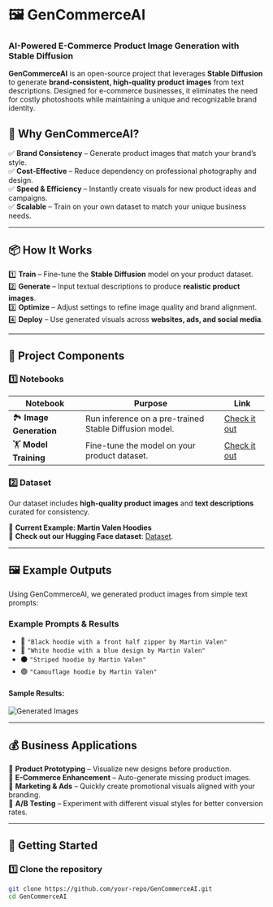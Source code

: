# 🖼️ GenCommerceAI  
### AI-Powered E-Commerce Product Image Generation with Stable Diffusion  

**GenCommerceAI** is an open-source project that leverages **Stable Diffusion** to generate **brand-consistent, high-quality product images** from text descriptions. Designed for e-commerce businesses, it eliminates the need for costly photoshoots while maintaining a unique and recognizable brand identity.  

## 🌟 Why GenCommerceAI?  
✅ **Brand Consistency** – Generate product images that match your brand’s style.  
✅ **Cost-Effective** – Reduce dependency on professional photography and design.  
✅ **Speed & Efficiency** – Instantly create visuals for new product ideas and campaigns.  
✅ **Scalable** – Train on your own dataset to match your unique business needs.  

---

## 📦 How It Works  
1️⃣ **Train** – Fine-tune the **Stable Diffusion** model on your product dataset.  
2️⃣ **Generate** – Input textual descriptions to produce **realistic product images**.  
3️⃣ **Optimize** – Adjust settings to refine image quality and brand alignment.  
4️⃣ **Deploy** – Use generated visuals across **websites, ads, and social media**.  

---

## 🔧 Project Components  

### 1️⃣ Notebooks  
| Notebook  | Purpose  | Link  |
|-----------|---------|-------|
| 🏞️ **Image Generation**  | Run inference on a pre-trained Stable Diffusion model. | [Check it out](https://github.com/wrvarun-96/GenCommerceAI-Diffusion_model/blob/main/Stable_Diffusion_Inference.ipynb) |
| 🏋️ **Model Training**  | Fine-tune the model on your product dataset. | [Check it out](https://github.com/wrvarun-96/GenCommerceAI-Diffusion_model/blob/main/Stable_Diffusion_Training_and_Inference.ipynb) |

### 2️⃣ Dataset  
Our dataset includes **high-quality product images** and **text descriptions** curated for consistency.  

📌 **Current Example: Martin Valen Hoodies**  
🔗 **Check out our Hugging Face dataset**: [Dataset](https://huggingface.co/datasets/akadhim-ai/martin_valen_dataset).  

---

## 🖼️ Example Outputs  
Using GenCommerceAI, we generated product images from simple text prompts:  

### **Example Prompts & Results**  
- 🖤 `"Black hoodie with a front half zipper by Martin Valen"`  
- 💙 `"White hoodie with a blue design by Martin Valen"`  
- ⚫ `"Striped hoodie by Martin Valen"`  
- 🟢 `"Camouflage hoodie by Martin Valen"`  

#### Sample Results:  
![Generated Images](#)  

---

## 💰 Business Applications  
🔹 **Product Prototyping** – Visualize new designs before production.  
🔹 **E-Commerce Enhancement** – Auto-generate missing product images.  
🔹 **Marketing & Ads** – Quickly create promotional visuals aligned with your branding.  
🔹 **A/B Testing** – Experiment with different visual styles for better conversion rates.  

---

## 🚀 Getting Started  
### 1️⃣ Clone the repository  
```bash
git clone https://github.com/your-repo/GenCommerceAI.git
cd GenCommerceAI

